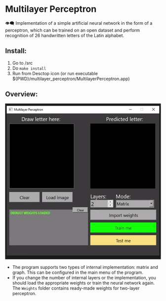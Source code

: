 # Multilayer Perceptron
👁️‍🗨️ Implementation of a simple artificial neural network in the form of a perceptron, which can be trained on an open dataset and perform recognition of 26 handwritten letters of the Latin alphabet.

## Install:
1. Go to /src
2. Do ```make install```
3. Run from Desctop icon (or run executable ${PWD}/multilayer_perceptron/MultilayerPerceptron.app)

## Overview:

![Guess_letter](img/guess_letter.gif)

* The program supports two types of internal implementation: matrix and graph. This can be configured in the main menu of the program.
* If you change the number of internal layers or the implementation, you should load the appropriate weights or train the neural network again. The ```Weights``` folder contains ready-made weights for two-layer perceptron.
